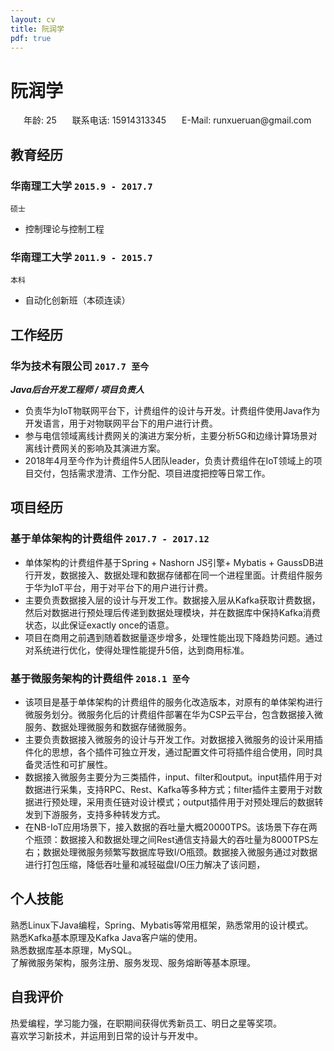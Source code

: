 ```yaml
---
layout: cv
title: 阮润学
pdf: true
---
```

# __阮润学__

<div id="webaddress">
<i class="fi-male" style="margin-left:1em"></i>
<a style="margin-left:0.5em">年龄: 25</a>
<i class="fi-mobile" style="margin-left:1em"></i>
<a style="margin-left:0.5em">联系电话: 15914313345</a>
<i class="fi-mail" style="margin-left:1em"></i>
<a style="margin-left:0.5em">E-Mail: runxueruan@gmail.com</a>
</div>

## 教育经历

### __华南理工大学__ `2015.9 - 2017.7`
```
硕士
```
- 控制理论与控制工程

### __华南理工大学__ `2011.9 - 2015.7`
```
本科
```
- 自动化创新班（本硕连读）

## 工作经历

### __华为技术有限公司__  `2017.7 至今`
___Java后台开发工程师 / 项目负责人___<br>
- 负责华为IoT物联网平台下，计费组件的设计与开发。计费组件使用Java作为开发语言，用于对物联网平台下的用户进行计费。<br>
- 参与电信领域离线计费网关的演进方案分析，主要分析5G和边缘计算场景对离线计费网关的影响及其演进方案。<br>
- 2018年4月至今作为计费组件5人团队leader，负责计费组件在IoT领域上的项目交付，包括需求澄清、工作分配、项目进度把控等日常工作。

## 项目经历

### __基于单体架构的计费组件__  `2017.7 - 2017.12`
- 单体架构的计费组件基于Spring + Nashorn JS引擎+ Mybatis + GaussDB进行开发，数据接入、数据处理和数据存储都在同一个进程里面。计费组件服务于华为IoT平台，用于对平台下的用户进行计费。
- 主要负责数据接入层的设计与开发工作。数据接入层从Kafka获取计费数据，然后对数据进行预处理后传递到数据处理模块，并在数据库中保持Kafka消费状态，以此保证exactly once的语意。
- 项目在商用之前遇到随着数据量逐步增多，处理性能出现下降趋势问题。通过对系统进行优化，使得处理性能提升5倍，达到商用标准。

### __基于微服务架构的计费组件__  `2018.1 至今`
- 该项目是基于单体架构的计费组件的服务化改造版本，对原有的单体架构进行微服务划分。微服务化后的计费组件部署在华为CSP云平台，包含数据接入微服务、数据处理微服务和数据存储微服务。
- 主要负责数据接入微服务的设计与开发工作。对数据接入微服务的设计采用插件化的思想，各个插件可独立开发，通过配置文件可将插件组合使用，同时具备灵活性和可扩展性。
- 数据接入微服务主要分为三类插件，input、filter和output。input插件用于对数据进行采集，支持RPC、Rest、Kafka等多种方式；filter插件主要用于对数据进行预处理，采用责任链对设计模式；output插件用于对预处理后的数据转发到下游服务，支持多种转发方式。
- 在NB-IoT应用场景下，接入数据的吞吐量大概20000TPS。该场景下存在两个瓶颈：数据接入和数据处理之间Rest通信支持最大的吞吐量为8000TPS左右；数据处理微服务频繁写数据库导致I/O瓶颈。数据接入微服务通过对数据进行打包压缩，降低吞吐量和减轻磁盘I/O压力解决了该问题，

## 个人技能
熟悉Linux下Java编程，Spring、Mybatis等常用框架，熟悉常用的设计模式。 <br>
熟悉Kafka基本原理及Kafka Java客户端的使用。 <br>
熟悉数据库基本原理，MySQL。 <br>
了解微服务架构，服务注册、服务发现、服务熔断等基本原理。 <br>

## 自我评价
热爱编程，学习能力强，在职期间获得优秀新员工、明日之星等奖项。<br>
喜欢学习新技术，并运用到日常的设计与开发中。<br>
